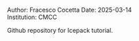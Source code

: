 Author: Fracesco Cocetta
Date: 2025-03-14  
Institution: CMCC  

Github repository for Icepack tutorial.  
